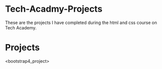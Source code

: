 # Tech-Acadmy-Projects
These are the projects I have completed during the html and css course on Tech Academy.
# Projects
<bootstrap4_project>
